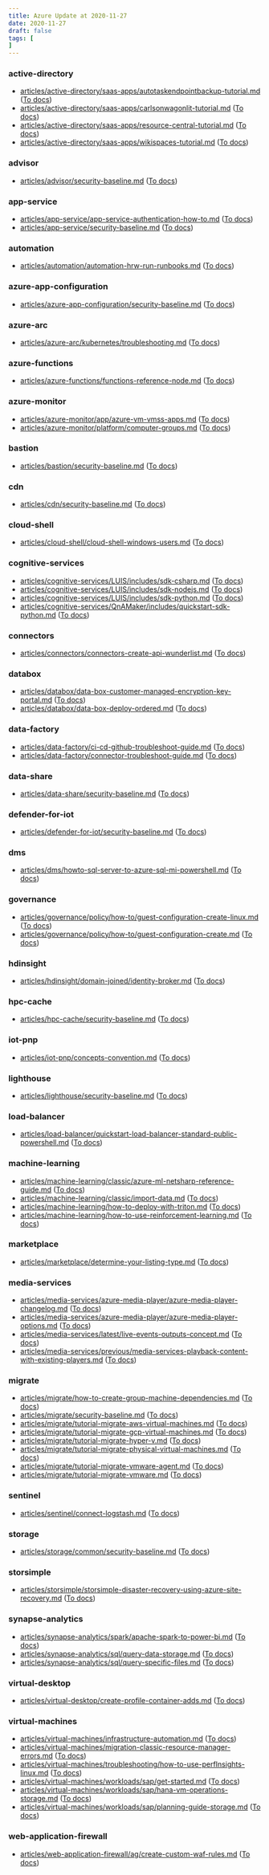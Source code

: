 ```yaml
---
title: Azure Update at 2020-11-27
date: 2020-11-27
draft: false
tags: [
]
---
```


### active-directory
- [articles/active-directory/saas-apps/autotaskendpointbackup-tutorial.md](https://github.com/MicrosoftDocs/azure-docs/compare/236014c..79e063e#diff-3e84072d7341afc1a04e39f3affad3be6e500538a5f10e3d3c28cb165ad7c43f) ([To docs](https://docs.microsoft.com/en-us/azure/active-directory/saas-apps/autotaskendpointbackup-tutorial?WT.mc_id=AZ-MVP-5003408))
- [articles/active-directory/saas-apps/carlsonwagonlit-tutorial.md](https://github.com/MicrosoftDocs/azure-docs/compare/236014c..79e063e#diff-1a9970f940cc1efbfc23af103939286d72d0c4b9f114aa432b06e623f4c7e375) ([To docs](https://docs.microsoft.com/en-us/azure/active-directory/saas-apps/carlsonwagonlit-tutorial?WT.mc_id=AZ-MVP-5003408))
- [articles/active-directory/saas-apps/resource-central-tutorial.md](https://github.com/MicrosoftDocs/azure-docs/compare/236014c..79e063e#diff-0dcdfd8777c2a65cb6111400f45f15229cc5c33f05715d2d274b2095f0a1bc71) ([To docs](https://docs.microsoft.com/en-us/azure/active-directory/saas-apps/resource-central-tutorial?WT.mc_id=AZ-MVP-5003408))
- [articles/active-directory/saas-apps/wikispaces-tutorial.md](https://github.com/MicrosoftDocs/azure-docs/compare/236014c..79e063e#diff-048912152823d92746566873cfde9794438f9af217d38fd33acba22ebfcf2786) ([To docs](https://docs.microsoft.com/en-us/azure/active-directory/saas-apps/wikispaces-tutorial?WT.mc_id=AZ-MVP-5003408))
    
### advisor
- [articles/advisor/security-baseline.md](https://github.com/MicrosoftDocs/azure-docs/compare/236014c..79e063e#diff-103d9fd80aa30dadb7a79d8a96ab2454085016d4db15bfb746018f6b09c6db1a) ([To docs](https://docs.microsoft.com/en-us/azure/advisor/security-baseline?WT.mc_id=AZ-MVP-5003408))
    
### app-service
- [articles/app-service/app-service-authentication-how-to.md](https://github.com/MicrosoftDocs/azure-docs/compare/236014c..79e063e#diff-bd2eba33ddf9eb183765729b3ff07ef26d897e2ab80a7d8a807fb11d57dfbee6) ([To docs](https://docs.microsoft.com/en-us/azure/app-service/app-service-authentication-how-to?WT.mc_id=AZ-MVP-5003408))
- [articles/app-service/security-baseline.md](https://github.com/MicrosoftDocs/azure-docs/compare/236014c..79e063e#diff-ab240978768287d18353a86241a58e86631ed71999e8c22429bee203f41b25fd) ([To docs](https://docs.microsoft.com/en-us/azure/app-service/security-baseline?WT.mc_id=AZ-MVP-5003408))
    
### automation
- [articles/automation/automation-hrw-run-runbooks.md](https://github.com/MicrosoftDocs/azure-docs/compare/236014c..79e063e#diff-202bdbc5c1d1d8fa2edcfc2d35d7b7427958391dd21410d1b0c337a4d6abfac1) ([To docs](https://docs.microsoft.com/en-us/azure/automation/automation-hrw-run-runbooks?WT.mc_id=AZ-MVP-5003408))
    
### azure-app-configuration
- [articles/azure-app-configuration/security-baseline.md](https://github.com/MicrosoftDocs/azure-docs/compare/236014c..79e063e#diff-119ac720435bed1a3f8bfdebe979b0ef24ce89bac4268c923960445aab72b27f) ([To docs](https://docs.microsoft.com/en-us/azure/azure-app-configuration/security-baseline?WT.mc_id=AZ-MVP-5003408))
    
### azure-arc
- [articles/azure-arc/kubernetes/troubleshooting.md](https://github.com/MicrosoftDocs/azure-docs/compare/236014c..79e063e#diff-b64d2b53e7b60400e19cdb7ae3de5d12b42941cad6e72c3285038176b4ee6dbd) ([To docs](https://docs.microsoft.com/en-us/azure/azure-arc/kubernetes/troubleshooting?WT.mc_id=AZ-MVP-5003408))
    
### azure-functions
- [articles/azure-functions/functions-reference-node.md](https://github.com/MicrosoftDocs/azure-docs/compare/236014c..79e063e#diff-beb394befd1e14f422b52abf8ec54be3c335085ee9eab3b875a31c8cac8e9786) ([To docs](https://docs.microsoft.com/en-us/azure/azure-functions/functions-reference-node?WT.mc_id=AZ-MVP-5003408))
    
### azure-monitor
- [articles/azure-monitor/app/azure-vm-vmss-apps.md](https://github.com/MicrosoftDocs/azure-docs/compare/236014c..79e063e#diff-dad505e6bd485a0a02f98b66a19be9d0c9ce31cd6a5234afcf48dacad81aef37) ([To docs](https://docs.microsoft.com/en-us/azure/azure-monitor/app/azure-vm-vmss-apps?WT.mc_id=AZ-MVP-5003408))
- [articles/azure-monitor/platform/computer-groups.md](https://github.com/MicrosoftDocs/azure-docs/compare/236014c..79e063e#diff-5fdb353bb39ce02d7e90034e203460a6819df04eb311fa13f38e967d30ef3897) ([To docs](https://docs.microsoft.com/en-us/azure/azure-monitor/platform/computer-groups?WT.mc_id=AZ-MVP-5003408))
    
### bastion
- [articles/bastion/security-baseline.md](https://github.com/MicrosoftDocs/azure-docs/compare/236014c..79e063e#diff-6d7c957587718821c62a1785b817467f677884a0c8fd6b62989e7a6c136fd837) ([To docs](https://docs.microsoft.com/en-us/azure/bastion/security-baseline?WT.mc_id=AZ-MVP-5003408))
    
### cdn
- [articles/cdn/security-baseline.md](https://github.com/MicrosoftDocs/azure-docs/compare/236014c..79e063e#diff-c9a1b6804754c7023975b1a8ccfe798f58c159682687a03dd97c9cb285ce8873) ([To docs](https://docs.microsoft.com/en-us/azure/cdn/security-baseline?WT.mc_id=AZ-MVP-5003408))
    
### cloud-shell
- [articles/cloud-shell/cloud-shell-windows-users.md](https://github.com/MicrosoftDocs/azure-docs/compare/236014c..79e063e#diff-8d9f1037f2c97c6e6deb2bc3698d19c91cf5e07d682401b0f961b484384c1645) ([To docs](https://docs.microsoft.com/en-us/azure/cloud-shell/cloud-shell-windows-users?WT.mc_id=AZ-MVP-5003408))
    
### cognitive-services
- [articles/cognitive-services/LUIS/includes/sdk-csharp.md](https://github.com/MicrosoftDocs/azure-docs/compare/236014c..79e063e#diff-94c0d77bd17bf008560b78ab5565d66e11a133d0f65c2125bb5d00c2f7f0c85f) ([To docs](https://docs.microsoft.com/en-us/azure/cognitive-services/LUIS/includes/sdk-csharp?WT.mc_id=AZ-MVP-5003408))
- [articles/cognitive-services/LUIS/includes/sdk-nodejs.md](https://github.com/MicrosoftDocs/azure-docs/compare/236014c..79e063e#diff-8dc925ee45d9cb1d8f6ef371c503529030d96b25f9a52be3ba30dfeac83781d0) ([To docs](https://docs.microsoft.com/en-us/azure/cognitive-services/LUIS/includes/sdk-nodejs?WT.mc_id=AZ-MVP-5003408))
- [articles/cognitive-services/LUIS/includes/sdk-python.md](https://github.com/MicrosoftDocs/azure-docs/compare/236014c..79e063e#diff-41d6f3e0ab56c1d5616026dfbb1a89f4ee65bfc0b8c455ca63365e13679e4aa5) ([To docs](https://docs.microsoft.com/en-us/azure/cognitive-services/LUIS/includes/sdk-python?WT.mc_id=AZ-MVP-5003408))
- [articles/cognitive-services/QnAMaker/includes/quickstart-sdk-python.md](https://github.com/MicrosoftDocs/azure-docs/compare/236014c..79e063e#diff-cf7037ce0d8bc884e009e07666dc02dc166f842ac6d8a896b328d31453b551c5) ([To docs](https://docs.microsoft.com/en-us/azure/cognitive-services/QnAMaker/includes/quickstart-sdk-python?WT.mc_id=AZ-MVP-5003408))
    
### connectors
- [articles/connectors/connectors-create-api-wunderlist.md](https://github.com/MicrosoftDocs/azure-docs/compare/236014c..79e063e#diff-a69632352b96b181301ceca30f3f39a14798a69eb64bcda2d5c37d3b98015119) ([To docs](https://docs.microsoft.com/en-us/azure/connectors/connectors-create-api-wunderlist?WT.mc_id=AZ-MVP-5003408))
    
### databox
- [articles/databox/data-box-customer-managed-encryption-key-portal.md](https://github.com/MicrosoftDocs/azure-docs/compare/236014c..79e063e#diff-ad30235fac922c932e65982f564c814aead77e56fbd1776b3cca21187299934a) ([To docs](https://docs.microsoft.com/en-us/azure/databox/data-box-customer-managed-encryption-key-portal?WT.mc_id=AZ-MVP-5003408))
- [articles/databox/data-box-deploy-ordered.md](https://github.com/MicrosoftDocs/azure-docs/compare/236014c..79e063e#diff-61bf79462e399c07a37e0cc3b4fdc2fba4c94acd41697c61a941ebb7baed81ce) ([To docs](https://docs.microsoft.com/en-us/azure/databox/data-box-deploy-ordered?WT.mc_id=AZ-MVP-5003408))
    
### data-factory
- [articles/data-factory/ci-cd-github-troubleshoot-guide.md](https://github.com/MicrosoftDocs/azure-docs/compare/236014c..79e063e#diff-7e46cf8b2881ec8c46b731de732606a944bf2907baad0261ae65a3f1e5eeb864) ([To docs](https://docs.microsoft.com/en-us/azure/data-factory/ci-cd-github-troubleshoot-guide?WT.mc_id=AZ-MVP-5003408))
- [articles/data-factory/connector-troubleshoot-guide.md](https://github.com/MicrosoftDocs/azure-docs/compare/236014c..79e063e#diff-e7d3d0b9edb047d80500879eec960a7238d661b5f295b1ecb9163eb223997a65) ([To docs](https://docs.microsoft.com/en-us/azure/data-factory/connector-troubleshoot-guide?WT.mc_id=AZ-MVP-5003408))
    
### data-share
- [articles/data-share/security-baseline.md](https://github.com/MicrosoftDocs/azure-docs/compare/236014c..79e063e#diff-90decd6c886de798e2d5640189808513cd4eb8a0228b77969df881c5949f03a8) ([To docs](https://docs.microsoft.com/en-us/azure/data-share/security-baseline?WT.mc_id=AZ-MVP-5003408))
    
### defender-for-iot
- [articles/defender-for-iot/security-baseline.md](https://github.com/MicrosoftDocs/azure-docs/compare/236014c..79e063e#diff-1ca7069f2ebb835c106096757cf8d1606584da0f292351a47febd7c517dda5c7) ([To docs](https://docs.microsoft.com/en-us/azure/defender-for-iot/security-baseline?WT.mc_id=AZ-MVP-5003408))
    
### dms
- [articles/dms/howto-sql-server-to-azure-sql-mi-powershell.md](https://github.com/MicrosoftDocs/azure-docs/compare/236014c..79e063e#diff-9d95236a231f2a3f27fed74d27fbbe1171d4452dd6fa0a2e648bbf4d7c2e2dba) ([To docs](https://docs.microsoft.com/en-us/azure/dms/howto-sql-server-to-azure-sql-mi-powershell?WT.mc_id=AZ-MVP-5003408))
    
### governance
- [articles/governance/policy/how-to/guest-configuration-create-linux.md](https://github.com/MicrosoftDocs/azure-docs/compare/236014c..79e063e#diff-46b26b8b494218cde710f2372b540fda97134b60557504fc49865f115b1c3c8b) ([To docs](https://docs.microsoft.com/en-us/azure/governance/policy/how-to/guest-configuration-create-linux?WT.mc_id=AZ-MVP-5003408))
- [articles/governance/policy/how-to/guest-configuration-create.md](https://github.com/MicrosoftDocs/azure-docs/compare/236014c..79e063e#diff-6dbc59650ab8d867163a26edd5e52a2bc7edacc56ecbe69b77f7e10ac5d73413) ([To docs](https://docs.microsoft.com/en-us/azure/governance/policy/how-to/guest-configuration-create?WT.mc_id=AZ-MVP-5003408))
    
### hdinsight
- [articles/hdinsight/domain-joined/identity-broker.md](https://github.com/MicrosoftDocs/azure-docs/compare/236014c..79e063e#diff-607e7f95e0413d69969d2aad2b48e5efbd9012a5b92ecd644d39539742f9c645) ([To docs](https://docs.microsoft.com/en-us/azure/hdinsight/domain-joined/identity-broker?WT.mc_id=AZ-MVP-5003408))
    
### hpc-cache
- [articles/hpc-cache/security-baseline.md](https://github.com/MicrosoftDocs/azure-docs/compare/236014c..79e063e#diff-c0c4d1b920c2747dd565340fb39a59cefa525720b542d5c90465f5343474c51f) ([To docs](https://docs.microsoft.com/en-us/azure/hpc-cache/security-baseline?WT.mc_id=AZ-MVP-5003408))
    
### iot-pnp
- [articles/iot-pnp/concepts-convention.md](https://github.com/MicrosoftDocs/azure-docs/compare/236014c..79e063e#diff-e4c07c8f131265636e281ce74315025cfb4c4fbe99538554babdc92711c2d3a7) ([To docs](https://docs.microsoft.com/en-us/azure/iot-pnp/concepts-convention?WT.mc_id=AZ-MVP-5003408))
    
### lighthouse
- [articles/lighthouse/security-baseline.md](https://github.com/MicrosoftDocs/azure-docs/compare/236014c..79e063e#diff-448e31e16c5f8fe4930e7457bd02b271c75d0f6f9483ea62fbb808f217d15072) ([To docs](https://docs.microsoft.com/en-us/azure/lighthouse/security-baseline?WT.mc_id=AZ-MVP-5003408))
    
### load-balancer
- [articles/load-balancer/quickstart-load-balancer-standard-public-powershell.md](https://github.com/MicrosoftDocs/azure-docs/compare/236014c..79e063e#diff-4a6a207dde24186775b4f596499cd05b34ab331875d283ba26c8bf5e4d261da4) ([To docs](https://docs.microsoft.com/en-us/azure/load-balancer/quickstart-load-balancer-standard-public-powershell?WT.mc_id=AZ-MVP-5003408))
    
### machine-learning
- [articles/machine-learning/classic/azure-ml-netsharp-reference-guide.md](https://github.com/MicrosoftDocs/azure-docs/compare/236014c..79e063e#diff-079eeb706e1429f2690f8b62face585e3a7061b691e38becc555fa3180ee54a6) ([To docs](https://docs.microsoft.com/en-us/azure/machine-learning/classic/azure-ml-netsharp-reference-guide?WT.mc_id=AZ-MVP-5003408))
- [articles/machine-learning/classic/import-data.md](https://github.com/MicrosoftDocs/azure-docs/compare/236014c..79e063e#diff-e55c97970a98b2853740a77daef67156903ad3a1886f5200107a2f4f77b5b1f1) ([To docs](https://docs.microsoft.com/en-us/azure/machine-learning/classic/import-data?WT.mc_id=AZ-MVP-5003408))
- [articles/machine-learning/how-to-deploy-with-triton.md](https://github.com/MicrosoftDocs/azure-docs/compare/236014c..79e063e#diff-7ca725f3e985205b1dcef03b872412e9849f12c76c4428dad268398e72757958) ([To docs](https://docs.microsoft.com/en-us/azure/machine-learning/how-to-deploy-with-triton?WT.mc_id=AZ-MVP-5003408))
- [articles/machine-learning/how-to-use-reinforcement-learning.md](https://github.com/MicrosoftDocs/azure-docs/compare/236014c..79e063e#diff-bbb32ef15f4aa4699ff78d952231b65ab0eba92ef0af76fdb638ce8dcb64c18e) ([To docs](https://docs.microsoft.com/en-us/azure/machine-learning/how-to-use-reinforcement-learning?WT.mc_id=AZ-MVP-5003408))
    
### marketplace
- [articles/marketplace/determine-your-listing-type.md](https://github.com/MicrosoftDocs/azure-docs/compare/236014c..79e063e#diff-a95ffa525e58eab5e7f1fa67ea4b57ca95810485f620d1d56b73456394e7013d) ([To docs](https://docs.microsoft.com/en-us/azure/marketplace/determine-your-listing-type?WT.mc_id=AZ-MVP-5003408))
    
### media-services
- [articles/media-services/azure-media-player/azure-media-player-changelog.md](https://github.com/MicrosoftDocs/azure-docs/compare/236014c..79e063e#diff-634478e423563849c78d07e4f4ff521c4113ac2698cafac43fe5274416d78c93) ([To docs](https://docs.microsoft.com/en-us/azure/media-services/azure-media-player/azure-media-player-changelog?WT.mc_id=AZ-MVP-5003408))
- [articles/media-services/azure-media-player/azure-media-player-options.md](https://github.com/MicrosoftDocs/azure-docs/compare/236014c..79e063e#diff-4ad25f23e82bfef3175ec2f17972a2eed9d08782c9cc75a8da90f0be24fa3826) ([To docs](https://docs.microsoft.com/en-us/azure/media-services/azure-media-player/azure-media-player-options?WT.mc_id=AZ-MVP-5003408))
- [articles/media-services/latest/live-events-outputs-concept.md](https://github.com/MicrosoftDocs/azure-docs/compare/236014c..79e063e#diff-1b014f8bc15553a10f390c198db000650d96f51c21c56c61448cd5ca277bf355) ([To docs](https://docs.microsoft.com/en-us/azure/media-services/latest/live-events-outputs-concept?WT.mc_id=AZ-MVP-5003408))
- [articles/media-services/previous/media-services-playback-content-with-existing-players.md](https://github.com/MicrosoftDocs/azure-docs/compare/236014c..79e063e#diff-ecc2e237d44bb0076069d20c3d48a3303ff284e129733c70a86a06fd4af04f0f) ([To docs](https://docs.microsoft.com/en-us/azure/media-services/previous/media-services-playback-content-with-existing-players?WT.mc_id=AZ-MVP-5003408))
    
### migrate
- [articles/migrate/how-to-create-group-machine-dependencies.md](https://github.com/MicrosoftDocs/azure-docs/compare/236014c..79e063e#diff-1e0384d99713353fa2eb04ba8768d3fff2628904b4e017898aeee5884e221f82) ([To docs](https://docs.microsoft.com/en-us/azure/migrate/how-to-create-group-machine-dependencies?WT.mc_id=AZ-MVP-5003408))
- [articles/migrate/security-baseline.md](https://github.com/MicrosoftDocs/azure-docs/compare/236014c..79e063e#diff-457a3ed301eab5f87cf078f0db81c38150dd733f6c363306398ecda8533db876) ([To docs](https://docs.microsoft.com/en-us/azure/migrate/security-baseline?WT.mc_id=AZ-MVP-5003408))
- [articles/migrate/tutorial-migrate-aws-virtual-machines.md](https://github.com/MicrosoftDocs/azure-docs/compare/236014c..79e063e#diff-cc21497a6f006e52d98ff700e28a9688ba3fe02cc22d227824e3ee16e01979e9) ([To docs](https://docs.microsoft.com/en-us/azure/migrate/tutorial-migrate-aws-virtual-machines?WT.mc_id=AZ-MVP-5003408))
- [articles/migrate/tutorial-migrate-gcp-virtual-machines.md](https://github.com/MicrosoftDocs/azure-docs/compare/236014c..79e063e#diff-592cdfdb3141f37516647140454ee0bdde172bfa0247d225f050a58e4adf40b4) ([To docs](https://docs.microsoft.com/en-us/azure/migrate/tutorial-migrate-gcp-virtual-machines?WT.mc_id=AZ-MVP-5003408))
- [articles/migrate/tutorial-migrate-hyper-v.md](https://github.com/MicrosoftDocs/azure-docs/compare/236014c..79e063e#diff-c4ae12baca6429944a0ced7080d7be6da4b57bf52de8602799ad0d120196b84b) ([To docs](https://docs.microsoft.com/en-us/azure/migrate/tutorial-migrate-hyper-v?WT.mc_id=AZ-MVP-5003408))
- [articles/migrate/tutorial-migrate-physical-virtual-machines.md](https://github.com/MicrosoftDocs/azure-docs/compare/236014c..79e063e#diff-436a6f36d926820f6a1e98a33d0c863592db1589e59e7e7bcb4a35ae2ccae619) ([To docs](https://docs.microsoft.com/en-us/azure/migrate/tutorial-migrate-physical-virtual-machines?WT.mc_id=AZ-MVP-5003408))
- [articles/migrate/tutorial-migrate-vmware-agent.md](https://github.com/MicrosoftDocs/azure-docs/compare/236014c..79e063e#diff-45276a7690d42e86e31dda1e2b8430932d434ff177919a1ae9b837f1961632d5) ([To docs](https://docs.microsoft.com/en-us/azure/migrate/tutorial-migrate-vmware-agent?WT.mc_id=AZ-MVP-5003408))
- [articles/migrate/tutorial-migrate-vmware.md](https://github.com/MicrosoftDocs/azure-docs/compare/236014c..79e063e#diff-9c37180d45532a21606345da47bd1d27eca246e79ae3e80ea385e22bec5e38d9) ([To docs](https://docs.microsoft.com/en-us/azure/migrate/tutorial-migrate-vmware?WT.mc_id=AZ-MVP-5003408))
    
### sentinel
- [articles/sentinel/connect-logstash.md](https://github.com/MicrosoftDocs/azure-docs/compare/236014c..79e063e#diff-b1a9827da8c9bbc0d241b81cfa829c7171a2c389e272090419942230627ce9de) ([To docs](https://docs.microsoft.com/en-us/azure/sentinel/connect-logstash?WT.mc_id=AZ-MVP-5003408))
    
### storage
- [articles/storage/common/security-baseline.md](https://github.com/MicrosoftDocs/azure-docs/compare/236014c..79e063e#diff-4b8b51ac53027714c2230ea716cad51371d7b4dff65f1f19b13ff6e9aa72836a) ([To docs](https://docs.microsoft.com/en-us/azure/storage/common/security-baseline?WT.mc_id=AZ-MVP-5003408))
    
### storsimple
- [articles/storsimple/storsimple-disaster-recovery-using-azure-site-recovery.md](https://github.com/MicrosoftDocs/azure-docs/compare/236014c..79e063e#diff-9c8fd782448f68b98b74c686980a9f4e36a43b4885aa13f859215dcb020fd1f7) ([To docs](https://docs.microsoft.com/en-us/azure/storsimple/storsimple-disaster-recovery-using-azure-site-recovery?WT.mc_id=AZ-MVP-5003408))
    
### synapse-analytics
- [articles/synapse-analytics/spark/apache-spark-to-power-bi.md](https://github.com/MicrosoftDocs/azure-docs/compare/236014c..79e063e#diff-7aa08d40ecaeb50b1bca37636ea496825fe473abd14279b967ede96d9da945b3) ([To docs](https://docs.microsoft.com/en-us/azure/synapse-analytics/spark/apache-spark-to-power-bi?WT.mc_id=AZ-MVP-5003408))
- [articles/synapse-analytics/sql/query-data-storage.md](https://github.com/MicrosoftDocs/azure-docs/compare/236014c..79e063e#diff-d6fc774be82931b4c5f69cfdf629d3ca8d01cf23f318144ffc6233ba0dd3e964) ([To docs](https://docs.microsoft.com/en-us/azure/synapse-analytics/sql/query-data-storage?WT.mc_id=AZ-MVP-5003408))
- [articles/synapse-analytics/sql/query-specific-files.md](https://github.com/MicrosoftDocs/azure-docs/compare/236014c..79e063e#diff-55546caa3cec3860144bee78a042ad0e416d3b9f4153b2378be8a2801fdc2949) ([To docs](https://docs.microsoft.com/en-us/azure/synapse-analytics/sql/query-specific-files?WT.mc_id=AZ-MVP-5003408))
    
### virtual-desktop
- [articles/virtual-desktop/create-profile-container-adds.md](https://github.com/MicrosoftDocs/azure-docs/compare/236014c..79e063e#diff-1f698ef0094df034ef14949326c67bb8a556d868b558e80fdfa20ff3d0637fe3) ([To docs](https://docs.microsoft.com/en-us/azure/virtual-desktop/create-profile-container-adds?WT.mc_id=AZ-MVP-5003408))
    
### virtual-machines
- [articles/virtual-machines/infrastructure-automation.md](https://github.com/MicrosoftDocs/azure-docs/compare/236014c..79e063e#diff-b2c17d3adb017ed9c67005bfb103ee96317c9acc968a14588ac52afb5de4e2b4) ([To docs](https://docs.microsoft.com/en-us/azure/virtual-machines/infrastructure-automation?WT.mc_id=AZ-MVP-5003408))
- [articles/virtual-machines/migration-classic-resource-manager-errors.md](https://github.com/MicrosoftDocs/azure-docs/compare/236014c..79e063e#diff-9ca7b8446d869fa4c75d7f2fea9cfdb28999a2390aa2cc3616c3e45b84871c42) ([To docs](https://docs.microsoft.com/en-us/azure/virtual-machines/migration-classic-resource-manager-errors?WT.mc_id=AZ-MVP-5003408))
- [articles/virtual-machines/troubleshooting/how-to-use-perfInsights-linux.md](https://github.com/MicrosoftDocs/azure-docs/compare/236014c..79e063e#diff-b83656e82ae7488ace27f053832091841d6df8fc3338cff98b98e972862b0be3) ([To docs](https://docs.microsoft.com/en-us/azure/virtual-machines/troubleshooting/how-to-use-perfInsights-linux?WT.mc_id=AZ-MVP-5003408))
- [articles/virtual-machines/workloads/sap/get-started.md](https://github.com/MicrosoftDocs/azure-docs/compare/236014c..79e063e#diff-dd9699ecdf2c8224fa6c76b98c4d468b17b934fcc2ab3d9f6d57fc954f3083dc) ([To docs](https://docs.microsoft.com/en-us/azure/virtual-machines/workloads/sap/get-started?WT.mc_id=AZ-MVP-5003408))
- [articles/virtual-machines/workloads/sap/hana-vm-operations-storage.md](https://github.com/MicrosoftDocs/azure-docs/compare/236014c..79e063e#diff-99142555744febc3f357df3934443c548ea3c14736902eeba28d3cf2389181b8) ([To docs](https://docs.microsoft.com/en-us/azure/virtual-machines/workloads/sap/hana-vm-operations-storage?WT.mc_id=AZ-MVP-5003408))
- [articles/virtual-machines/workloads/sap/planning-guide-storage.md](https://github.com/MicrosoftDocs/azure-docs/compare/236014c..79e063e#diff-7603b8965162297e61a977399b2e39f354379e2acb6467deebd97d2204a7ec50) ([To docs](https://docs.microsoft.com/en-us/azure/virtual-machines/workloads/sap/planning-guide-storage?WT.mc_id=AZ-MVP-5003408))
    
### web-application-firewall
- [articles/web-application-firewall/ag/create-custom-waf-rules.md](https://github.com/MicrosoftDocs/azure-docs/compare/236014c..79e063e#diff-2d1155bccd9fe499d624f132c6d6a5ae6e1138b3bce8857ef9b1f70c2e58a59f) ([To docs](https://docs.microsoft.com/en-us/azure/web-application-firewall/ag/create-custom-waf-rules?WT.mc_id=AZ-MVP-5003408))
    
